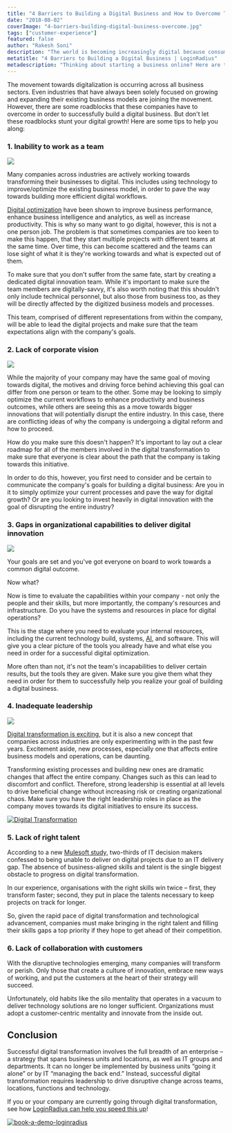 ```yaml
---
title: "4 Barriers to Building a Digital Business and How to Overcome Them"
date: "2018-08-02"
coverImage: "4-barriers-building-digital-business-overcome.jpg"
tags: ["customer-experience"]
featured: false
author: "Rakesh Soni"
description: "The world is becoming increasingly digital because consumers demand faster service and convenience from their business transactions. This shift toward digitalization requires businesses to change the way they operate. Learn about the major barriers that traditional companies face in the online space and how to overcome them."
metatitle: "4 Barriers to Building a Digital Business | LoginRadius"
metadescription: "Thinking about starting a business online? Here are the most common challenges you’ll face, and strategies for overcoming them."
---
```


The movement towards digitalization is occurring across all business sectors. Even industries that have always been solely focused on growing and expanding their existing business models are joining the movement. However, there are some roadblocks that these companies have to overcome in order to successfully build a digital business. But don't let these roadblocks stunt your digital growth! Here are some tips to help you along:

### 1\. Inability to work as a team
![](rawpixel-741662-unsplash-1024x684.jpg)

Many companies across industries are actively working towards transforming their businesses to digital. This includes using technology to improve/optimize the existing business model, in order to pave the way towards building more efficient digital workflows.

[Digital optimization](https://www.loginradius.com/customer-identity-management-b2c-ciam/) have been shown to improve business performance, enhance business intelligence and analytics, as well as increase productivity. This is why so many want to go digital, however, this is not a one person job. The problem is that sometimes companies are too keen to make this happen, that they start multiple projects with different teams at the same time. Over time, this can become scattered and the teams can lose sight of what it is they're working towards and what is expected out of them.

To make sure that you don't suffer from the same fate, start by creating a dedicated digital innovation team. While it's important to make sure the team members are digitally-savvy, it's also worth noting that this shouldn't only include technical personnel, but also those from business too, as they will be directly affected by the digitized business models and processes.

This team, comprised of different representations from within the company, will be able to lead the digital projects and make sure that the team expectations align with the company's goals.

### 2\. Lack of corporate vision

![](glenn-carstens-peters-190592-unsplash-1024x681.jpg)

While the majority of your company may have the same goal of moving towards digital, the motives and driving force behind achieving this goal can differ from one person or team to the other. Some may be looking to simply optimize the current workflows to enhance productivity and business outcomes, while others are seeing this as a move towards bigger innovations that will potentially disrupt the entire industry. In this case, there are conflicting ideas of why the company is undergoing a digital reform and how to proceed.

How do you make sure this doesn't happen? It's important to lay out a clear roadmap for all of the members involved in the digital transformation to make sure that everyone is clear about the path that the company is taking towards this initiative.

In order to do this, however, you first need to consider and be certain to communicate the company's goals for building a digital business: Are you in it to simply optimize your current processes and pave the way for digital growth? Or are you looking to invest heavily in digital innovation with the goal of disrupting the entire industry?

### 3\. Gaps in organizational capabilities to deliver digital innovation

![](james-pond-185593-unsplash-1024x683.jpg)

Your goals are set and you've got everyone on board to work towards a common digital outcome.

Now what?

Now is time to evaluate the capabilities within your company - not only the people and their skills, but more importantly, the company's resources and infrastructure. Do you have the systems and resources in place for digital operations?

This is the stage where you need to evaluate your internal resources, including the current technology build, systems, [AI](https://www.calendar.com/artificial-intelligence/), and software. This will give you a clear picture of the tools you already have and what else you need in order for a successful digital optimization.

More often than not, it's not the team's incapabilities to deliver certain results, but the tools they are given. Make sure you give them what they need in order for them to successfully help you realize your goal of building a digital business.

### 4\. Inadequate leadership

![](steven-lelham-342930-unsplash-1024x540.jpg)

[Digital transformation is exciting](https://www.loginradius.com/blog/2018/07/digital-transformation-everyone-else/), but it is also a new concept that companies across industries are only experimenting with in the past few years. Excitement aside, new processes, especially one that affects entire business models and operations, can be daunting.

Transforming existing processes and building new ones are dramatic changes that affect the entire company. Changes such as this can lead to discomfort and conflict. Therefore, strong leadership is essential at all levels to drive beneficial change without increasing risk or creating organizational chaos. Make sure you have the right leadership roles in place as the company moves towards its digital initiatives to ensure its success.

<!-- [![Digital Transformation](guide-to-modern-cover.png)](https://www.loginradius.com/resource/customer-identity-the-core-of-digital-transformation/) -->

<div class="custom-thumbnail">
  <a href="https://www.loginradius.com/resource/customer-identity-the-core-of-digital-transformation/">
    <img src="guide-to-modern-cover.png" alt="Digital Transformation" title="Digital Transformation" >
  </a>
</div>

### 5\. Lack of right talent

According to a new [Mulesoft study](https://www.mulesoft.com/lp/reports/connectivity-benchmark), two-thirds of IT decision makers confessed to being unable to deliver on digital projects due to an IT delivery gap. The absence of business-aligned skills and talent is the single biggest obstacle to progress on digital transformation. 

In our experience, organisations with the right skills win twice – first, they transform faster; second, they put in place the talents necessary to keep projects on track for longer.

So, given the rapid pace of digital transformation and technological advancement, companies must make bringing in the right talent and filling their skills gaps a top priority if they hope to get ahead of their competition. 

### 6\. Lack of collaboration with customers

With the disruptive technologies emerging, many companies will transform or perish. Only those that create a culture of innovation, embrace new ways of working, and put the customers at the heart of their strategy will succeed.

Unfortunately, old habits like the silo mentality that operates in a vacuum to deliver technology solutions are no longer sufficient. Organizations must adopt a customer-centric mentality and innovate from the inside out. 


## Conclusion


Successful digital transformation involves the full breadth of an enterprise – a strategy that spans business units and locations, as well as IT groups and departments. It can no longer be implemented by business units “going it alone” or by IT “managing the back end.” Instead, successful digital transformation requires leadership to drive disruptive change across teams, locations, functions and technology.

If you or your company are currently going through digital transformation, see how [LoginRadius can help you speed this up](https://www.loginradius.com/customer-identity-management-b2c-ciam/)!

[![book-a-demo-loginradius](image5.png)](https://www.loginradius.com/book-a-demo/)


